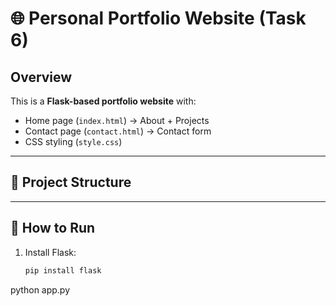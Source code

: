 # 🌐 Personal Portfolio Website (Task 6)

## Overview

This is a **Flask-based portfolio website** with:

- Home page (`index.html`) → About + Projects
- Contact page (`contact.html`) → Contact form
- CSS styling (`style.css`)

---

## 📂 Project Structure

---

## 🚀 How to Run

1. Install Flask:

   ```bash
   pip install flask

python app.py
